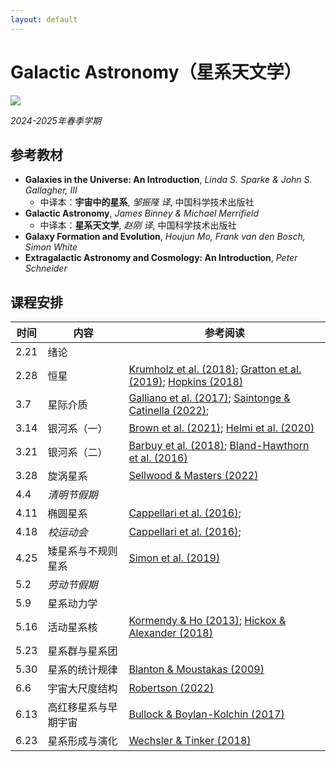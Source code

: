 ```yaml
---
layout: default
---
```


# Galactic Astronomy（星系天文学）

![](../image/Galaxy.jpg)

*2024-2025年春季学期*

## 参考教材

* **Galaxies in the Universe: An Introduction**, *Linda S. Sparke & John S. Gallagher, III*
    * 中译本：**宇宙中的星系**, *邹振隆 译*, 中国科学技术出版社
* **Galactic Astronomy**, *James Binney & Michael Merrifield*
    * 中译本：**星系天文学**, *赵刚 译*, 中国科学技术出版社
* **Galaxy Formation and Evolution**, *Houjun Mo, Frank van den Bosch, Simon White*
* **Extragalactic Astronomy and Cosmology: An Introduction**, *Peter Schneider*

## 课程安排

时间 | 内容 | 参考阅读
----|----|----
2.21 | 绪论 | 
2.28 | 恒星 | [Krumholz et al. (2018)](https://arxiv.org/abs/1812.01615); [Gratton et al. (2019)](https://arxiv.org/abs/1911.02835); [Hopkins (2018)](https://arxiv.org/abs/1807.09949)
3.7  | 星际介质 | [Galliano et al. (2017)](https://arxiv.org/abs/1711.07434); [Saintonge & Catinella (2022)](https://arxiv.org/abs/2202.00690); 
3.14 | 银河系（一）| [Brown et al. (2021)](https://arxiv.org/abs/2102.11712); [Helmi et al. (2020)](https://arxiv.org/abs/2002.04340)
3.21 | 银河系（二）| [Barbuy et al. (2018)](https://arxiv.org/abs/1805.01142); [Bland-Hawthorn et al. (2016)](https://arxiv.org/abs/1602.07702)
3.28 | 旋涡星系 | [Sellwood & Masters (2022)](https://arxiv.org/abs/2110.05615)
4.4  | *清明节假期* |
4.11 | 椭圆星系 | [Cappellari et al. (2016)](https://arxiv.org/abs/1602.04267); 
4.18 | *校运动会* | [Cappellari et al. (2016)](https://arxiv.org/abs/1602.04267); 
4.25 | 矮星系与不规则星系 | [Simon et al. (2019)](https://arxiv.org/abs/1901.05465)
5.2  | *劳动节假期* | 
5.9  | 星系动力学 |
5.16 | 活动星系核 | [Kormendy & Ho (2013)](https://arxiv.org/abs/1304.7762); [Hickox & Alexander (2018)](https://arxiv.org/abs/1806.04680)
5.23 | 星系群与星系团 |
5.30 | 星系的统计规律 | [Blanton & Moustakas (2009)](https://arxiv.org/abs/0908.3017)
6.6  | 宇宙大尺度结构 | [Robertson (2022)](https://arxiv.org/abs/2110.13160)
6.13 | 高红移星系与早期宇宙 | [Bullock & Boylan-Kolchin (2017)](https://arxiv.org/abs/1707.04256)
6.23 | 星系形成与演化 | [Wechsler & Tinker (2018)](https://arxiv.org/abs/1804.03097)